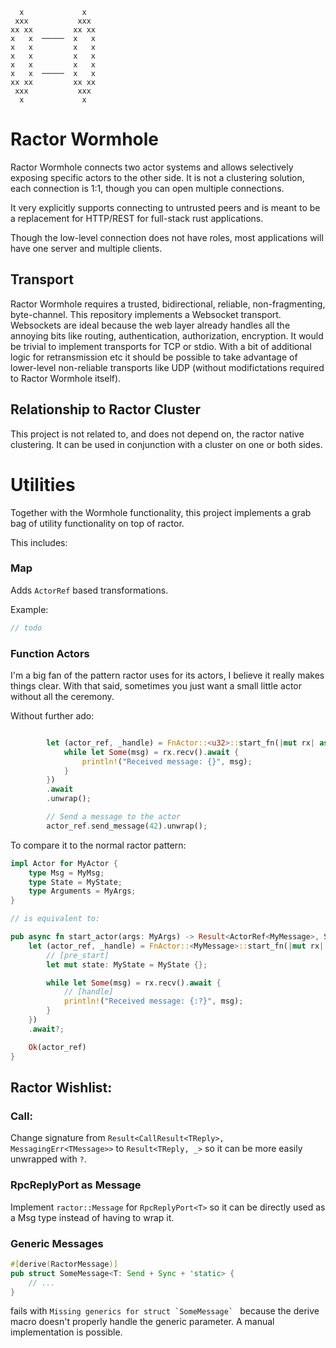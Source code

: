                             
                            
      x             x       
     xxx           xxx      
    xx xx         xx xx     
    x   x  ─────  x   x     
    x   x         x   x     
    x   x         x   x     
    x   x         x   x     
    x   x  ─────  x   x     
    xx xx         xx xx     
     xxx           xxx      
      x             x       


# Ractor Wormhole

Ractor Wormhole connects two actor systems and allows selectively exposing specific actors to the other side. It is not a clustering solution, each connection is 1:1, though you can open multiple connections.

It very explicitly supports connecting to untrusted peers and is meant to be a replacement for HTTP/REST for full-stack rust applications.

Though the low-level connection does not have roles, most applications will have one server and multiple clients.

## Transport

Ractor Wormhole requires a trusted, bidirectional, reliable, non-fragmenting, byte-channel.
This repository implements a Websocket transport. Websockets are ideal because the web layer already handles all the annoying bits like routing, authentication, authorization, encryption. It would be trivial to implement transports for TCP or stdio. With a bit of additional logic for retransmission etc it should be possible to take advantage of lower-level non-reliable transports like UDP (without modifictations required to Ractor Wormhole itself).

                            
## Relationship to Ractor Cluster

This project is not related to, and does not depend on, the ractor native clustering. It can be used in conjunction with a cluster on one or both sides.

# Utilities

Together with the Wormhole functionality, this project implements a grab bag of utility functionality on top of ractor.

This includes:

### Map

Adds ``ActorRef`` based transformations.

Example:

```rust
// todo

```

### Function Actors

I'm a big fan of the pattern ractor uses for its actors, I believe it really makes things clear. With that said, sometimes you just want a small little actor without all the ceremony.

Without further ado:

```rust

        let (actor_ref, _handle) = FnActor::<u32>::start_fn(|mut rx| async move {
            while let Some(msg) = rx.recv().await {
                println!("Received message: {}", msg);
            }
        })
        .await
        .unwrap();

        // Send a message to the actor
        actor_ref.send_message(42).unwrap();

```

To compare it to the normal ractor pattern:

```rust
impl Actor for MyActor {
    type Msg = MyMsg;
    type State = MyState;
    type Arguments = MyArgs;
}

// is equivalent to:

pub async fn start_actor(args: MyArgs) -> Result<ActorRef<MyMessage>, SpawnErr> {
    let (actor_ref, _handle) = FnActor::<MyMessage>::start_fn(|mut rx| async move {
        // [pre_start]
        let mut state: MyState = MyState {};

        while let Some(msg) = rx.recv().await {
            // [handle]
            println!("Received message: {:?}", msg);
        }
    })
    .await?;

    Ok(actor_ref)
}

```

## Ractor Wishlist:

### Call:

Change signature from ``Result<CallResult<TReply>, MessagingErr<TMessage>>`` to ``Result<TReply, _>`` so it can be more easily unwrapped with ``?``.

### RpcReplyPort as Message

Implement ``ractor::Message`` for ``RpcReplyPort<T>`` so it can be directly used as a Msg type instead of having to wrap it.

### Generic Messages

```rust
#[derive(RactorMessage)]
pub struct SomeMessage<T: Send + Sync + 'static> {
    // ...
}
```

fails with ``Missing generics for struct `SomeMessage` `` because the derive macro doesn't properly handle the generic parameter. A manual implementation is possible.

